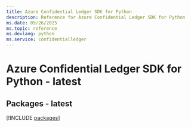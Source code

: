 ```yaml
---
title: Azure Confidential Ledger SDK for Python
description: Reference for Azure Confidential Ledger SDK for Python
ms.date: 09/26/2025
ms.topic: reference
ms.devlang: python
ms.service: confidentialledger
---
```

# Azure Confidential Ledger SDK for Python - latest
## Packages - latest
[!INCLUDE [packages](confidential-ledger-index.md)]
